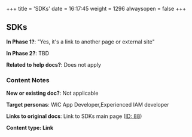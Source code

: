 +++
title = 'SDKs'
date = 16:17:45
weight = 1296
alwaysopen = false
+++

## SDKs

**In Phase 1?**: "Yes, it's a link to another page or external site"

**In Phase 2?**: TBD

**Related to help docs?**: Does not apply



### Content Notes

**New or existing doc?**: Not applicable

**Target personas**: WIC App Developer,Experienced IAM developer

**Links to original docs**: Link to SDKs main page ([ID: 88](/Reference/SDKs/_index.md))

**Content type: Link**





